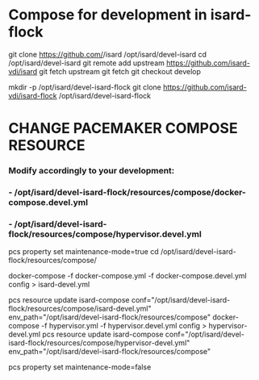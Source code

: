 # Compose for development in isard-flock
git clone https://github.com/<user>/isard /opt/isard/devel-isard
cd /opt/isard/devel-isard
git remote add upstream https://github.com/isard-vdi/isard
git fetch upstream
git fetch
git checkout develop

mkdir -p /opt/isard/devel-isard-flock
git clone https://github.com/isard-vdi/isard-flock /opt/isard/devel-isard-flock

# CHANGE PACEMAKER COMPOSE RESOURCE
### Modify accordingly to your development:
### - /opt/isard/devel-isard-flock/resources/compose/docker-compose.devel.yml
### - /opt/isard/devel-isard-flock/resources/compose/hypervisor.devel.yml
pcs property set maintenance-mode=true
cd /opt/isard/devel-isard-flock/resources/compose/

docker-compose -f docker-compose.yml -f docker-compose.devel.yml config > isard-devel.yml

pcs resource update isard-compose conf="/opt/isard/devel-isard-flock/resources/compose/isard-devel.yml" \
                              env_path="/opt/isard/devel-isard-flock/resources/compose"
docker-compose -f hypervisor.yml -f hypervisor.devel.yml config > hypervisor-devel.yml
pcs resource update isard-compose conf="/opt/isard/devel-isard-flock/resources/compose/hypervisor-devel.yml" \
                              env_path="/opt/isard/devel-isard-flock/resources/compose"

pcs property set maintenance-mode=false
